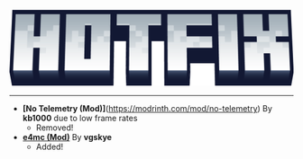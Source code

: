 ![Hotfix](https://github.com/NotAGanesh/OptiNa-Reborn/blob/main/assets/hotfix_changelog_banner.png?raw=true)
<hr>

 - **[No Telemetry (Mod)]**(https://modrinth.com/mod/no-telemetry) By **kb1000** due to low frame rates
   - Removed!
 - **[e4mc (Mod)](https://modrinth.com/mod/e4mc)** By **vgskye**
   - Added!
